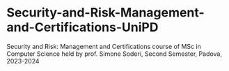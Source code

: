 # Security-and-Risk-Management-and-Certifications-UniPD
Security and Risk: Management and Certifications course of MSc in Computer Science held by prof. Simone Soderi, Second Semester, Padova, 2023-2024

